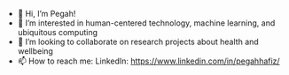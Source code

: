 - 👋 Hi, I’m Pegah!
- 👀 I’m interested in human-centered technology, machine learning, and ubiquitous computing
- 💞️ I’m looking to collaborate on research projects about health and wellbeing
- 📫 How to reach me: LinkedIn: https://www.linkedin.com/in/pegahhafiz/


